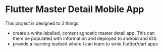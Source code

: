 # Flutter Master Detail Mobile App

This project is designed to 2 things:

- create a white labelled, content agnostic master detail app. This can them be populated with information and deployed to android and iOS.
- provide a learning testbed where I can learn to write fluttter/dart apps
